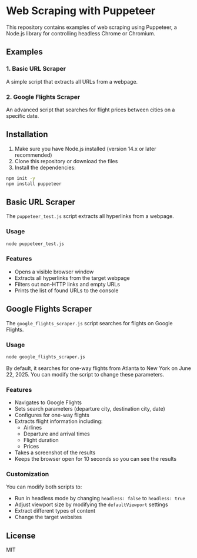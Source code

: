 # Web Scraping with Puppeteer

This repository contains examples of web scraping using Puppeteer, a Node.js library for controlling headless Chrome or Chromium.

## Examples

### 1. Basic URL Scraper

A simple script that extracts all URLs from a webpage.

### 2. Google Flights Scraper

An advanced script that searches for flight prices between cities on a specific date.

## Installation

1. Make sure you have Node.js installed (version 14.x or later recommended)
2. Clone this repository or download the files
3. Install the dependencies:

```bash
npm init -y
npm install puppeteer
```

## Basic URL Scraper

The `puppeteer_test.js` script extracts all hyperlinks from a webpage.

### Usage

```bash
node puppeteer_test.js
```

### Features

- Opens a visible browser window
- Extracts all hyperlinks from the target webpage
- Filters out non-HTTP links and empty URLs
- Prints the list of found URLs to the console

## Google Flights Scraper

The `google_flights_scraper.js` script searches for flights on Google Flights.

### Usage

```bash
node google_flights_scraper.js
```

By default, it searches for one-way flights from Atlanta to New York on June 22, 2025. You can modify the script to change these parameters.

### Features

- Navigates to Google Flights
- Sets search parameters (departure city, destination city, date)
- Configures for one-way flights
- Extracts flight information including:
  - Airlines
  - Departure and arrival times
  - Flight duration
  - Prices
- Takes a screenshot of the results
- Keeps the browser open for 10 seconds so you can see the results

### Customization

You can modify both scripts to:

- Run in headless mode by changing `headless: false` to `headless: true`
- Adjust viewport size by modifying the `defaultViewport` settings
- Extract different types of content
- Change the target websites

## License

MIT
